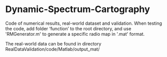 # Dynamic-Spectrum-Cartography
Code of numerical results, real-world dataset and validation. When testing the code, add folder ‘function’ to the root directory, and use 'RMGenerator.m' to generate a specific radio map in '.mat' format.

The real-world data can be found in directory RealDataValidation/code/Matlab/output_mat/
